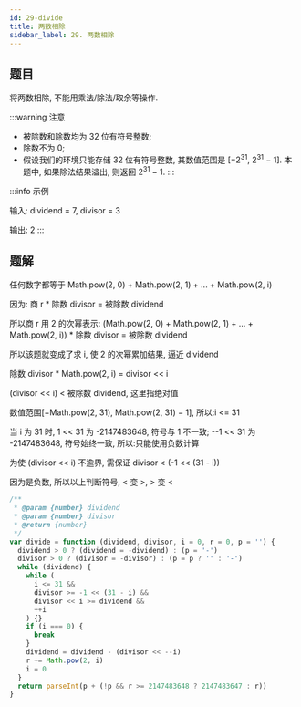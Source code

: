 ```yaml
---
id: 29-divide
title: 两数相除
sidebar_label: 29. 两数相除
---
```


## 题目

将两数相除, 不能用乘法/除法/取余等操作.

:::warning 注意

- 被除数和除数均为 32 位有符号整数;
- 除数不为 0;
- 假设我们的环境只能存储 32 位有符号整数, 其数值范围是 [−2<sup>31</sup>, 2<sup>31</sup> − 1]. 本题中, 如果除法结果溢出, 则返回 2<sup>31</sup> − 1.
:::

:::info 示例

输入: dividend = 7, divisor = 3

输出: 2
:::

## 题解

任何数字都等于 Math.pow(2, 0) + Math.pow(2, 1) + ... + Math.pow(2, i)

因为: 商 r \* 除数 divisor = 被除数 dividend

所以商 r 用 2 的次幂表示: (Math.pow(2, 0) + Math.pow(2, 1) + ... + Math.pow(2, i)) \* 除数 divisor = 被除数 dividend

所以该题就变成了求 i, 使 2 的次幂累加结果, 逼近 dividend

除数 divisor \* Math.pow(2, i) = divisor << i

(divisor << i) < 被除数 dividend, 这里指绝对值

数值范围[−Math.pow(2, 31), Math.pow(2, 31) − 1], 所以:i <= 31

当 i 为 31 时, 1 << 31 为 -2147483648, 符号与 1 不一致; --1 << 31 为 -2147483648, 符号始终一致, 所以:只能使用负数计算

为使 (divisor << i) 不逾界, 需保证 divisor < (-1 << (31 - i))

因为是负数, 所以以上判断符号, < 变 >, > 变 <

```ts
/**
 * @param {number} dividend
 * @param {number} divisor
 * @return {number}
 */
var divide = function (dividend, divisor, i = 0, r = 0, p = '') {
  dividend > 0 ? (dividend = -dividend) : (p = '-')
  divisor > 0 ? (divisor = -divisor) : (p = p ? '' : '-')
  while (dividend) {
    while (
      i <= 31 &&
      divisor >= -1 << (31 - i) &&
      divisor << i >= dividend &&
      ++i
    ) {}
    if (i === 0) {
      break
    }
    dividend = dividend - (divisor << --i)
    r += Math.pow(2, i)
    i = 0
  }
  return parseInt(p + (!p && r >= 2147483648 ? 2147483647 : r))
}
```
